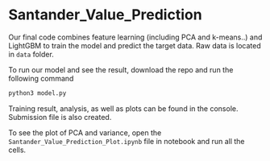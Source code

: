 # Santander_Value_Prediction

Our final code combines feature learning (including PCA and k-means..) and LightGBM to train the model and predict the target data. Raw data is located in ```data``` folder.

To run our model and see the result, download the repo and run the following command

```python 
python3 model.py
```

Training result, analysis, as well as plots can be found in the console. Submission file is also created.


To see the plot of PCA and variance, open the ```Santander_Value_Prediction_Plot.ipynb``` file in notebook and run all the cells.

